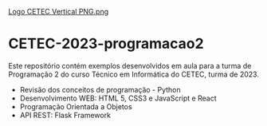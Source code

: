 
[Logo CETEC Vertical PNG.png](https://www.ucs.br/site/midia/arquivos/CETEC-Logo-Horizontal_png_2.png)

# CETEC-2023-programacao2
Este repositório contém exemplos desenvolvidos em aula para a turma de Programação 2 do curso Técnico em Informática do CETEC, turma de 2023.

- Revisão dos conceitos de programação - Python
- Desenvolvimento WEB: HTML 5, CSS3 e JavaScript e React
- Programação Orientada a Objetos
- API REST: Flask Framework
